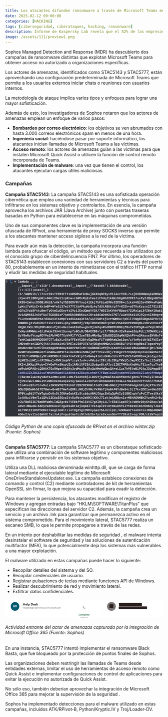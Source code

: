 ```yaml
---
title: Los atacantes difunden ransomware a través de Microsoft Teams mediante llamadas de voz
date: 2025-02-12 09:00:00 
categories: [HACKING]
tags: [ciberseguridad, ciberataques, hacking, ransonware]
description: Informe de Kaspersky Lab revela que el 52% de las empresas admite que el personal es la mayor debilidad de su seguridad informática.
image: /assets/111/preview1.png
---
```


Sophos Managed Detection and Response (MDR) ha descubierto dos campañas de ransomware distintas que explotan Microsoft Teams para obtener acceso no autorizado a organizaciones específicas.

Los actores de amenazas, identificados como STAC5143 y STAC5777, están aprovechando una configuración predeterminada de Microsoft Teams que permite a los usuarios externos iniciar chats o reuniones con usuarios internos.

La metodología de ataque implica varios tipos y enfoques para lograr una mayor sofisticación.

Además de esto, los investigadores de Sophos notaron que los actores de amenazas emplean un enfoque de varios pasos:

- **Bombardeo por correo electrónico**: los objetivos se ven abrumados con hasta 3.000 correos electrónicos spam en menos de una hora.
- **Ingeniería social**: haciéndose pasar por soporte informático, los atacantes inician llamadas de Microsoft Teams a las víctimas.
- **Acceso remoto**: los actores de amenazas guían a las víctimas para que instalen Microsoft Quick Assist o utilicen la función de control remoto incorporada de Teams.
- **Implementación de malware**: una vez que tienen el control, los atacantes ejecutan cargas útiles maliciosas.

### Campañas

**Campaña STAC5143**: La campaña STAC5143 es una sofisticada operación cibernética que emplea una variedad de herramientas y técnicas para infiltrarse en los sistemas objetivo y controlarlos. En esencia, la campaña aprovecha los archivos JAR (Java Archive) junto con puertas traseras basadas en Python para establecerse en las máquinas comprometidas.

Uno de sus componentes clave es la implementación de una versión ofuscada de RPivot, una herramienta de proxy SOCKS inverso que permite a los atacantes mantener acceso sigiloso a la red de la víctima.

Para evadir aún más la detección, la campaña incorpora una función lambda para ofuscar el código, un método que recuerda a los utilizados por el conocido grupo de ciberdelincuencia FIN7. Por último, los operadores de STAC5143 establecen conexiones con sus servidores C2 a través del puerto 80, probablemente en un intento de mimetizarse con el tráfico HTTP normal y eludir las medidas de seguridad habituales.

![Imagen 01](/assets/111/111-01.jpg)
###### _Código Python de una copia ofuscada de RPivot en el archivo winter.zip (Fuente: Sophos)_

**Campaña STAC5777**: La campaña STAC5777 es un ciberataque sofisticado que utiliza una combinación de software legítimo y componentes maliciosos para infiltrarse y persistir en los sistemas objetivo.

Utiliza una DLL maliciosa denominada winhttp.dll, que se carga de forma lateral mediante el ejecutable legítimo de Microsoft OneDriveStandaloneUpdater.exe. La campaña establece conexiones de comando y control (C2) mediante controladores de kit de herramientas OpenSSL sin firmar, lo que mejora su capacidad para evadir la detección.

Para mantener la persistencia, los atacantes modifican el registro de Windows y agregan entradas bajo “HKLM\SOFTWARE\TitanPlus” que especifican las direcciones del servidor C2. Además, la campaña crea un servicio y un archivo .lnk para garantizar que permanezca activo en el sistema comprometido. Para el movimiento lateral, STAC5777 realiza un escaneo SMB, lo que le permite propagarse a través de las redes.

En un intento por deshabilitar las medidas de seguridad , el malware intenta desinstalar el software de seguridad y las soluciones de autenticación multifactor (MFA), lo que potencialmente deja los sistemas más vulnerables a una mayor explotación.

El malware utilizado en estas campañas puede hacer lo siguiente:

- Recopilar detalles del sistema y del SO.
- Recopilar credenciales de usuario.
- Registrar pulsaciones de teclas mediante funciones API de Windows.
- Realizar descubrimiento de red y movimiento lateral.
- Exfiltrar datos confidenciales.

![Imagen 01](/assets/111/111-02.jpg)
###### _Actividad entrante del actor de amenazas capturada por la integración de Microsoft Office 365 (Fuente: Sophos)_

En una instancia, STAC5777 intentó implementar el ransomware Black Basta, que fue bloqueado por la protección de puntos finales de Sophos.

Las organizaciones deben restringir las llamadas de Teams desde entidades externas, limitar el uso de herramientas de acceso remoto como Quick Assist e implementar configuraciones de control de aplicaciones para evitar la ejecución no autorizada de Quick Assist.

No sólo eso, también deberían aprovechar la integración de Microsoft Office 365 para mejorar la supervisión de la seguridad .

Sophos ha implementado detecciones para el malware utilizado en estas campañas, incluidos ATK/RPivot-B, Python/Kryptic.IV y Troj/Loader-DV.




